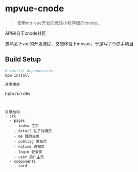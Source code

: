 # mpvue-cnode

> 使用mp-vue开发的微信小程序版的cnode。

API来自于cnode社区

想熟悉下vue的开发流程，又想体验下mpvue，于是写了个练手项目

## Build Setup

``` bash
# install dependencies
npm install

开发模式
```
npm run dev
```


目录结构
- src
  - pages
    - index 主页
    - detail 帖子详情页
    - me 我的主页
    - publisg 发帖页
    - notice 通知页
    - login 登录页
    - user 用户主页
  - components
    - card
